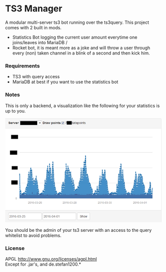 TS3 Manager
===========

A modular multi-server ts3 bot running over the ts3query.
This project comes with 2 built in mods.
- Statistics Bot logging the current user amount everytime one joins/leaves into MariaDB / 
- Rocket bot, it is meant more as a joke and will throw a user through every (non) taken channel in a blink of a second and then kick him.

### Requirements
- TS3 with query access
- MariaDB at best if you want to use the statistics bot

### Notes
This is only a backend, a visualization like the following for your statistics is up to you.

<div align="center">
<a><img src="stats.png" /><a/> 
</div>
  
You should be the admin of your ts3 server with an access to the query whitelist to avoid problems.

### License
APGL http://www.gnu.org/licenses/agpl.html  
Except for .jar's, and de.stefan1200.*
